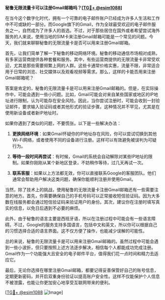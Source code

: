 **秘鲁无限流量卡可以注册Gmail邮箱吗？[[TG💪+ @esim1088](https://t.me/s/esim1088)]**

在当今这个数字化时代，拥有一个可靠的电子邮件账户已经成为许多人生活和工作中不可或缺的一部分。而Google旗下的Gmail，作为全球最受欢迎的电子邮件服务之一，自然成为了许多人的首选。不过，对于那些居住在国外或者希望尝试海外服务的人来说，使用当地的SIM卡来注册Gmail邮箱可能是一个常见的问题。今天，我们就来聊聊秘鲁的无限流量卡是否可以用来注册Gmail邮箱。

首先，让我们简单了解一下秘鲁的移动网络环境。秘鲁的移动通信市场相对成熟，有多家运营商提供各种套餐和服务。其中，有些运营商提供的无限流量卡非常受欢迎，尤其是那些需要频繁上网的人群。这些卡通常价格实惠，流量不限，非常适合用于日常的浏览、社交媒体以及观看视频等需求。那么，这样的卡能否用来注册Gmail邮箱呢？

答案是肯定的，秘鲁的无限流量卡是可以用来注册Gmail邮箱的。但是，在实际操作中，可能会遇到一些小问题。比如，Gmail可能会对来自某些国家或地区的IP地址进行限制，认为可能存在安全风险。因此，当你尝试注册时，可能会收到一封验证邮件，要求输入验证码或者其他形式的验证步骤。这种情况并不罕见，尤其是在使用新设备或者新IP地址时。

如果你遇到了类似的问题，不要慌张。以下是一些解决办法：

1. **更换网络环境**：如果Gmail怀疑你的IP地址存在风险，你可以尝试切换到其他Wi-Fi网络，或者使用不同的设备进行注册。这样可以有效避免被误判为可疑行为。

2. **等待一段时间再尝试**：有时候，Gmail的系统会自动解除对某些IP地址的限制。如果你刚刚从某个新地区登录，不妨稍作等待，过几天再试一次。

3. **联系客服**：如果以上方法都无效，你可以直接联系Google的客服团队。他们通常会帮助用户解决这类问题，确保你能顺利注册并使用Gmail。

当然，除了技术上的挑战，使用秘鲁的无限流量卡注册Gmail邮箱还有一些需要注意的地方。首先，你需要确保自己的手机号码可以正常接收短信验证码。因为大多数在线服务都会通过短信验证码来验证用户的身份。其次，建议你在注册时填写真实的信息，以免日后遇到不必要的麻烦。

此外，由于秘鲁的语言主要是西班牙语，所以在注册过程中可能会有一些语言障碍。不过，Google的服务支持多国语言，包括中文和英文，所以你可以根据自己的习惯选择合适的语言界面。这不仅方便了操作，也能减少误解的可能性。

总的来说，秘鲁的无限流量卡是可以用来注册Gmail邮箱的。虽然过程中可能会遇到一些小波折，但只要按照上述方法逐步解决，相信每个人都能成功完成注册。Gmail作为一个功能强大且安全的电子邮件平台，值得我们花一点时间和精力去适应它。

最后，无论你选择在哪里注册Gmail邮箱，都要记得妥善保管好自己的账号信息，定期更新密码，并开启双重身份验证以提高账户安全性。这样不仅能保护个人信息不被泄露，也能让你更加安心地享受互联网带来的便利。

[[TG💪+ @esim1088](https://t.me/s/esim1088) ![Image](https://i.postimg.cc/4NQfJmqS/Snipaste-2025-05-13-00-14-12.png)]
